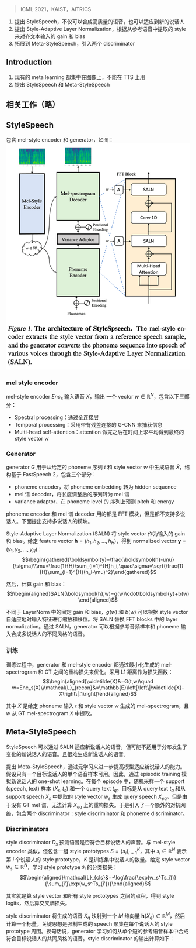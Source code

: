 > ICML 2021，KAIST，AITRICS

1. 提出 StyleSpeech，不仅可以合成高质量的语音，也可以适应到新的说话人
2. 提出 Style-Adaptive Layer Normalization，根据从参考语音中提取的 style 来对齐文本输入的 gain 和 bias
3. 拓展到 Meta-StyleSpeech，引入两个 discriminator

## Introduction

1. 现有的 meta learning 都集中在图像上，不能在 TTS 上用
2. 提出 StyleSpeech 和 Meta-StyleSpeech

## 相关工作（略）

## StyleSpeech

包含 mel-style encoder 和 generator，如图：
![](image/Pasted%20image%2020231207112353.png)

### mel style encoder
<!-- The mel-style encoder, Encs, takes a reference speech X as input. The goal of the mel-style encoder is to extract a vector w ∈ RN which contains the style such as speaker identity and prosody of given speech X. Similar to Arik et al. (2018), we design the mel-style encoder to comprise of the following three parts:
1) Spectral processing: We first input the mel-spectrogram into fully-connected layers to transform each frames of mel- spectrogram into hidden sequences.
2) Temporal processing: We then use gated CNNs (Dauphin
et al., 2017) with residual connection to capture the sequen- tial information from the given speech.
3) Multi-head self-attention: Then we apply a multi-head self-attention with residual connection to encode the global information. In contrast to Arik et al. (2018) where the multi-head self attention is applied across audio samples, we apply it at the frame level so that the mel-style encoder can better extract style information even from a short speech sample. Then, we temporally average the output of the self-attention to get a one-dimensional style vector w.
 -->
mel-style encoder $Enc_{s}$ 输入语音 $X$，输出 一个 vector $w\in\mathbb{R}^{N}$，包含以下三部分：
+ Spectral processing：通过全连接层
+ Temporal processing：采用带有残差连接的 G-CNN 来捕获信息
+ Multi-head self-attention：attention 做完之后在时间上求平均得到最终的 style vector $w$

### Generator
<!-- The generator, G, aims to generate a speech Xe given a phoneme (or text) sequence t and a style vector w. We build the base generator architecture upon FastSpeech2 (Ren et al., 2020), which is one of the most popular single-speaker mod- els in non-autoregressive TTS. The model consists of three parts; a phoneme encoder, a mel-spectrogram decoder and a variance adaptor. The phoneme encoder converts a sequence of phoneme embedding into a hidden phoneme sequence. Then, the variance adaptor predicts different variances in the speech such as pitch and energy in phoneme-level 1. Furthermore, the variance adaptor predict a duration of each phonemes to regulate the length of the hidden phoneme sequence into the length of speech frames. Finally, the mel- spectrogram decoder converts the length-regulated phoneme hidden sequence into mel-spectrogram sequence. Both the phoneme encoder and mel-spectrogram decoder are com- posed of Feed-Forward Transformer blocks (FFT blocks) based on the Transformer (Vaswani et al., 2017) architec- ture. However, this model does not generate speech with diverse speakers, and thus we propose a novel component to support multi-speaker speech generation, in the following paragraph. -->
generator $G$ 用于从给定的 phoneme 序列 $t$ 和 style vector $w$ 中生成语音 $\widetilde{X}$，结构基于 FastSpeech 2，包含三个部分：
+ phoneme encoder，将 phoneme embedding 转为 hidden sequence
+ mel 谱 decoder，将长度调整后的序列转为 mel 谱
+ variance adaptor，在 phoneme level 的 序列上预测 pitch 和 energy
 
phoneme encoder 和 mel 谱 decoder 用的都是 FFT 模块，但是都不支持多说话人。下面提出支持多说话人的模块。
<!-- Style-Adaptive Layer Norm Conventionally, the style vector is provided to the generator simply through either the concatenation or the summation with the encoder output or the decoder input. In contrast, we apply an alternative approach by proposing the Style-Adaptive Layer Normaliza- tion (SALN). SALN receives the style vector w and predicts the gain and bias of the input feature vector. More pre- cisely, given feature vector h = (h1, h2, . . . , hH ) where H is the dimensionality of the vector, we derive the normalized vector y = (y1,y2,...,yH) as follows: -->
Style-Adaptive Layer Normalization (SALN) 将 style vector 作为输入的 gain 和 bias。给定 feature vector $\boldsymbol{h}=(h_1,h_2,...,h_H)$，得到 normalized vector $\boldsymbol{y}=(y_1,y_2,...,y_H)$：
$$\begin{gathered}\boldsymbol{y}=\frac{\boldsymbol{h}-\mu}{\sigma}\\\mu=\frac{1}{H}\sum_{i=1}^{H}h_i,\quad\sigma=\sqrt{\frac{1}{H}\sum_{i=1}^{H}(h_i-\mu)^2}\end{gathered}$$
<!-- Then, we compute the gain and bias with respect to the style vector w. -->
然后，计算 gain 和 bias：
$$\begin{aligned}SALN(\boldsymbol{h},w)=g(w)\cdot\boldsymbol{y}+b(w)\end{aligned}$$
<!-- Unlike the fixed gain and bias as in LayerNorm (Ba et al., 2016), g(w) and b(w) can adaptively perform scaling and shifting of the normalized input features based on the style vector. We substitute SALN for layer normalizations in FFT blocks in the phoneme encoder and the mel-spectrogram decoder. The affine layer which convert the style vector into bias and gain is a single fully connected layer. By utilizing SALN, the generator can synthesize various styles of speech of multiple speakers given the reference audio sample in addition to the phoneme input. -->
不同于 LayerNorm 中的固定 gain 和 bias，$g(w)$ 和 $b(w)$ 可以根据 style vector 自适应地对输入特征进行缩放和移位。将 SALN 替换 FFT blocks 中的 layer normalization。通过 SALN，generator 可以根据参考音频样本和 phoneme 输入合成多说话人的不同风格的语音。

### 训练
<!-- In the training process, both the generator and the mel-style encoder are optimized by minimizing a reconstruction loss between a mel-spectrogram synthesized by the generator and a ground truth mel-spectrogram2. We use the L1 dis- tance as a loss function, as follows: -->
训练过程中，generator 和 mel-style encoder 都通过最小化生成的 mel-spectrogram 和 GT 之间的重构损失来优化。采用 L1 距离作为损失函数：
$$\begin{aligned}\widetilde{X}&=G(t,w)\quad w=Enc_s(X)\\\mathcal{L}_{recon}&=\mathbb{E}\left[\left\|\widetilde{X}-X\right\|_1\right]\end{aligned}$$
<!-- where Xe is a generated mel-spectrogram given the phoneme input, t, and the style vector, w, which extracted from a ground truth mel-spectrogram, X.
 -->
其中 $\widetilde{X}$ 是给定 phoneme 输入 $t$ 和 style vector $w$ 生成的 mel-spectrogram，且 $w$ 从 GT mel-spectrogram $X$ 中提取。

## Meta-StyleSpeech
<!-- Although StyleSpeech can adapt to the speech from a new speaker by utilizing SALN, it may not generalize well to the speech from an unseen speaker with a shifted distribution. Furthermore, it is difficult to generate the speech to follow the voice of the unseen speaker, especially with few speech audio samples that are also short in length. Thus, we further propose Meta-StyleSpeech, which is meta-learned to further improve the model’s ability to adapt to unseen speakers. In particular, we assume that only a single speech audio sample of the target speaker is available. Thus, we simulate one-shot learning for new speakers via episodic training. In each episode, we randomly sample one support (speech, text) sample, (Xs , ts ), and one query text, tq , from the target speaker i. Our goal is then to generate the query speech Xeq from the query text tq and the style vector ws which is extracted from the support speech Xs. However, a challenge here is that we can not apply reconstruction loss on Xeq, since no ground-truth mel-spectrogram is available. To handle this issue, we introduce an additional adversarial network with two discriminators; a style discriminator and a phoneme discriminator. -->
StyleSpeech 可以通过 SALN 适应新说话人的语音，但可能不适用于分布发生了变化的新说话人的语音。且很难生成新说话人的语音。

提出 Meta-StyleSpeech，通过元学习来进一步提高模型适应新说话人的能力。假设只有一个目标说话人的单个语音样本可用。因此，通过 episodic training 模拟新说话人的 one-shot learning。在每个 episode 中，随机采样一个 support (speech, text) 样本 $(X_s,t_s)$ 和一个 query text $t_q$。目标是从 query text $t_q$ 和从 support speech $X_s$ 中提取的 style vector $w_s$ 生成 query speech $X_{eq}$。但是由于没有 GT mel 谱，无法计算 $X_{eq}$ 上的重构损失。于是引入了一个额外的对抗网络，包含两个 discriminator：style discriminator 和 phoneme discriminator。

### Discriminators
<!-- The style discriminator, Ds, predicts whether the speech follows the voice of the target speaker. The discriminator has similar architecture with mel-style encoder except it contains a set of style prototypes S = {si}Ki=1, where si ∈ RN denotes the style prototype for the i th speaker and K is the number of speakers in the training set. Given the style vector, ws ∈ RN , as input, the style prototype si is learned with following classification loss. -->
style discriminator $D_s$ 预测语音是否符合目标说话人的声音。与 mel-style encoder 类似，但包含一组 style prototypes $S=\{s_i\}_{i=1}^{K}$，其中 $s_i\in\mathbb{R}^{N}$ 表示第 $i$ 个说话人的 style prototype，$K$ 是训练集中说话人的数量。给定 style vector $w_s\in\mathbb{R}^{N}$，学习 style prototype $s_i$ 的分类损失：
$$\begin{aligned}\mathcal{L}_{cls}&=-\log\frac{\exp(w_s^Ts_i))}{\sum_{i'}\exp(w_s^Ts_{i'})}\end{aligned}$$
<!-- In detail, the dot product between the style vector and all style prototypes is computed to produce style logits, fol- lowed by cross entropy loss that encourages the style proto- type to represent the target speaker’s common style such as speaker identity.-->
其实就是算 style vector 和所有 style prototypes 之间的点积，得到 style logits，然后算交叉熵损失。
<!-- The style discriminator then maps the generated speech Xeq to a M -dimensional vector h(Xeq ) ∈ RM and compute a single scalar with the style prototype. The key idea here is to enforce the generated speech to be gathered around the style prototype for each speaker. In other words, the generator learns how to synthesize speech that follows the common style of the target speaker from a single short reference speech sample. Similar to the idea of Miyato & Koyama (2018), the output of the style discriminator is then computed as: -->
style discriminator 将生成的语音 $\widetilde{X}_{q}$ 映射到一个 $M$ 维向量 $\boldsymbol{h}(\widetilde{X}_{q})\in\mathbb{R}^{M}$，然后计算一个标量。关键思想是强制生成的 speech 聚集在每个说话人的 style prototype 周围。换句话说，generator 学习如何从单个短的参考语音样本中合成符合目标说话人的共同风格的语音。style discriminator 的输出计算如下：
